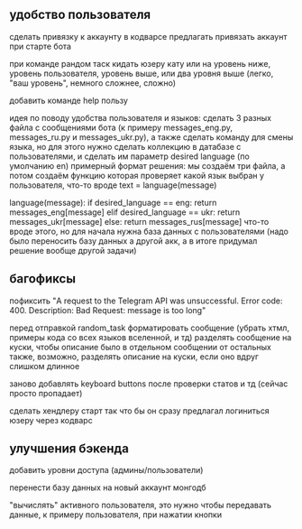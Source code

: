 ## удобство пользователя
сделать привязку к аккаунту в кодварсе
предлагать привязать аккаунт при старте бота

при команде рандом таск кидать юзеру кату или на уровень ниже, уровень пользователя, уровень выше, или два уровня выше
(легко, "ваш уровень", немного сложнее, сложно)

добавить команде help пользу

идея по поводу удобства пользователя и языков: сделать 3 разных файла с сообщениями бота (к примеру messages_eng.py, messages_ru.py и messages_ukr.py), а также сделать команду для смены языка, но для этого нужно сделать коллекцию в датабазе с пользователями, и сделать им параметр desired language (по умолчанию en)
примерный формат решения: мы создаём три файла, а потом создаём функцию которая проверяет какой язык выбран у пользователя, что-то вроде 
text = language(message)

language(message):
    if desired_language == eng:
        return messages_eng[message]
    elif desired_language == ukr:
        return messages_ukr[message]
    else:
        return messages_rus[message]
что-то вроде этого, но для начала нужна база данных с пользователями
(надо было переносить базу данных а другой акк, а в итоге придумал решение вообще другой задачи)

## багофиксы
пофиксить "A request to the Telegram API was unsuccessful. Error code: 400. Description: Bad Request: message is too long"

перед отправкой random_task форматировать сообщение (убрать хтмл, примеры кода со всех языков вселенной, и тд)
разделять сообщение на куски, чтобы описание было в отдельном сообщении от остальных
также, возможно, разделять описание на куски, если оно вдруг слишком длинное

заново добавлять keyboard buttons после проверки статов и тд (сейчас просто пропадает)

сделать хендлеру старт так что бы он сразу предлагал логиниться юзеру через кодварс



## улучшения бэкенда
добавить уровни доступа (админы/пользователи)

перенести базу данных на новый аккаунт монгодб

"вычислять" активного пользователя, это нужно чтобы передавать данные, к примеру пользователя, при нажатии кнопки